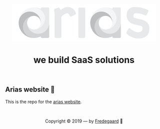 <p align="center">
  <a href="https://arias.dk" target="_blank" rel="noopener noreferrer">
    <img src="https://raw.githubusercontent.com/arias-dk/website/master/gfx/arias-logo.png" alt="arias logo"/>
  </a>
</p>

<h1 align="center">
  we build SaaS solutions
</h1>

<p>&nbsp;</p>

## Arias website 🐏

This is the repo for the [arias website](https://arias.dk).

<p>&nbsp;</p>

<p align="center">
  Copyright © 2019 &mdash; by <a href="https://fredegaard.com">Fredegaard</a> 💛
</p>